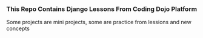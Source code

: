 ### This Repo Contains Django Lessons From Coding Dojo Platform

Some projects are mini projects, some are practice from lessions and new concepts
